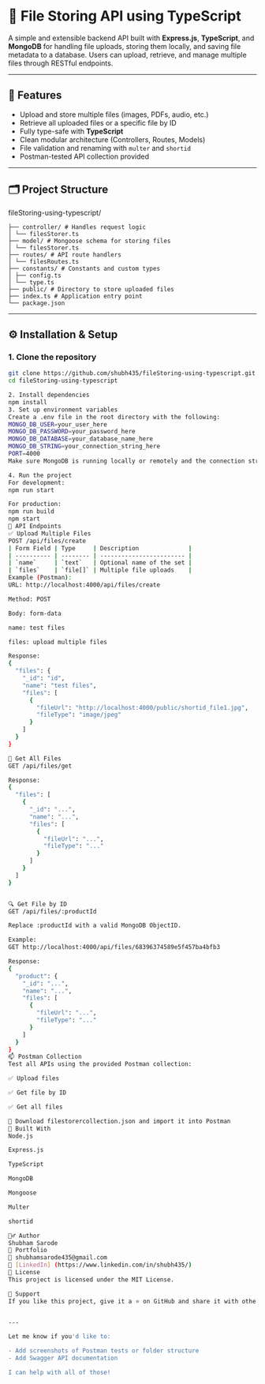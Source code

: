 # 📁 File Storing API using TypeScript

A simple and extensible backend API built with **Express.js**, **TypeScript**, and **MongoDB** for handling file uploads, storing them locally, and saving file metadata to a database. Users can upload, retrieve, and manage multiple files through RESTful endpoints.

---

## 🚀 Features

- Upload and store multiple files (images, PDFs, audio, etc.)
- Retrieve all uploaded files or a specific file by ID
- Fully type-safe with **TypeScript**
- Clean modular architecture (Controllers, Routes, Models)
- File validation and renaming with `multer` and `shortid`
- Postman-tested API collection provided

---

## 🗂️ Project Structure

fileStoring-using-typescript/
```
├── controller/ # Handles request logic
│ └── filesStorer.ts
├── model/ # Mongoose schema for storing files
│ └── filesStorer.ts
├── routes/ # API route handlers
│ └── filesRoutes.ts
├── constants/ # Constants and custom types
│ ├── config.ts
│ └── type.ts
├── public/ # Directory to store uploaded files
├── index.ts # Application entry point
└── package.json

```
---

## ⚙️ Installation & Setup

### 1. Clone the repository

```bash
git clone https://github.com/shubh435/fileStoring-using-typescript.git
cd fileStoring-using-typescript

2. Install dependencies
npm install
3. Set up environment variables
Create a .env file in the root directory with the following:
MONGO_DB_USER=your_user_here
MONGO_DB_PASSWORD=your_password_here
MONGO_DB_DATABASE=your_database_name_here
MONGO_DB_STRING=your_connection_string_here
PORT=4000
Make sure MongoDB is running locally or remotely and the connection string is valid.

4. Run the project
For development:
npm run start

For production:
npm run build
npm start
🧪 API Endpoints
✅ Upload Multiple Files
POST /api/files/create
| Form Field | Type     | Description              |
| ---------- | -------- | ------------------------ |
| `name`     | `text`   | Optional name of the set |
| `files`    | `file[]` | Multiple file uploads    |
Example (Postman):
URL: http://localhost:4000/api/files/create

Method: POST

Body: form-data

name: test files

files: upload multiple files

Response:
{
  "files": {
    "_id": "id",
    "name": "test files",
    "files": [
      {
        "fileUrl": "http://localhost:4000/public/shortid_file1.jpg",
        "fileType": "image/jpeg"
      }
    ]
  }
}

📄 Get All Files
GET /api/files/get

Response:
{
  "files": [
    {
      "_id": "...",
      "name": "...",
      "files": [
        {
          "fileUrl": "...",
          "fileType": "..."
        }
      ]
    }
  ]
}


🔍 Get File by ID
GET /api/files/:productId

Replace :productId with a valid MongoDB ObjectID.

Example:
GET http://localhost:4000/api/files/68396374589e5f457ba4bfb3

Response:
{
  "product": {
    "_id": "...",
    "name": "...",
    "files": [
      {
        "fileUrl": "...",
        "fileType": "..."
      }
    ]
  }
}
📫 Postman Collection
Test all APIs using the provided Postman collection:

✅ Upload files

✅ Get file by ID

✅ Get all files

🔗 Download filestorercollection.json and import it into Postman
🧱 Built With
Node.js

Express.js

TypeScript

MongoDB

Mongoose

Multer

shortid

🙋‍♂️ Author
Shubham Sarode
🔗 Portfolio
📧 shubhamsarode435@gmail.com
🔗 [LinkedIn] (https://www.linkedin.com/in/shubh435/)
📄 License
This project is licensed under the MIT License.

🌟 Support
If you like this project, give it a ⭐ on GitHub and share it with others!


---

Let me know if you'd like to:

- Add screenshots of Postman tests or folder structure
- Add Swagger API documentation

I can help with all of those!
